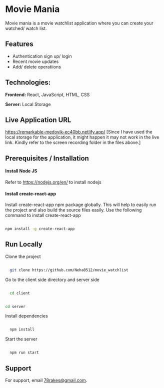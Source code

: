 # Movie Mania

Movie mania is a movie watchlist application where you can create your watched/ watch list.


## Features

- Authentication sign up/ login
- Recent movie updates
- Add/ delete operatiions

## Technologies:

**Frontend:** React, JavaScript, HTML, CSS

**Server:** Local Storage

## Live Application URL
https://remarkable-medovik-ec40bb.netlify.app/ [Since I have used the local storage for the application, it might happen it may not work in the live link. Kindly refer to the screen recording folder in the files above.]

## Prerequisites / Installation

#### Install Node JS

Refer to https://nodejs.org/en/ to install nodejs


#### Install create-react-app

Install create-react-app npm package globally. This will help to easily run the project and also build the source files easily. Use the following command to install create-react-app

```bash

npm install -g create-react-app

```


## Run Locally

Clone the project

```bash

  git clone https://github.com/Neha0512/movie_watchlist

  ```


Go to the client side directory and server side

```bash

  cd client

  ```

  ```bash

  cd server

  ```


Install dependencies


```bash

  npm install

  ```

  

Start the server

```bash

  npm run start

  ```

## Support

For support, email 78rakes@gmail.com.
